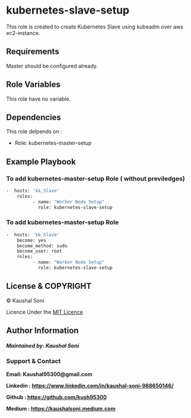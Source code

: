kubernetes-slave-setup
=======================

This role is created to create Kubernetes Slave using kubeadm over aws ec2-instance.

Requirements
------------

Master should be configured already.

Role Variables
--------------

This role have no variable.

Dependencies
------------

This role delpends on :

- Role: kubernetes-master-setup

Example Playbook
----------------

### To add kubernetes-master-setup Role ( without previledges)
```sh
-  hosts: 'kk_Slave'
    roles:
          - name: "Worker Node Setup"
            role: kubernetes-slave-setup

```
### To add kubernetes-master-setup Role
```sh
-  hosts: 'kk_Slave'
    become: yes
    become_method: sudo
    become_user: root
    roles:
          - name: "Worker Node Setup"
            role: kubernetes-slave-setup

```

License & COPYRIGHT
-------------------
 © Kaushal Soni
 
 Licence Under the [MIT Licence](LICENSE)

Author Information
------------------

##### Maintained by: Kaushal Soni
 
### Support & Contact
<b>
Email: Kaushal95300@gmail.com </br>

Linkedin : https://www.linkedin.com/in/kaushal-soni-988650146/ </br>

Github : https://github.com/kush95300 

Medium : https://kaushalsoni.medium.com </b> 



 </br>


